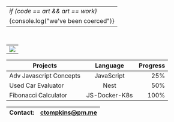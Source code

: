 <div align="center">
  <table><tr><td>  
 <em>if (code == art && art == work)<br />
  </tr></td>
   <tr><td>
  {console.log("we've been coerced")}</em>
   </tr></td>
   </table>
</div><br />
 <div align="center" border="5px solid red">
 <table><tr><td>     
<img src="https://user-images.githubusercontent.com/4887640/133912224-dcf8f361-3a8c-470e-9040-93477b05b4a6.gif"/>
</td></tr></table>

</p>
  
 <div align="center">

| Projects   |     Language     |  Progress |
|----------|:-------------:|------:|
| Adv Javascript Concepts|  JavaScript | 25% |
| Used Car Evaluator |    Nest   |   50% |
| Fibonacci Calculator | JS-Docker-K8s |  100% |

 | Contact: | ctompkins@pm.me |
 |----------|:-------------:|
</div>
<!-- </p>
 <p align="center" style="color:salmon">
  - Building NestJS projects <br />
  - Completing advanced JavaScript coursework <br />
  - Will collaborate on React projects <br /><br />
  - ctompkins@pm.me
  
 </p>-->
 
 

<!---
charlytron/charlytron is a ✨ special ✨ repository because its `README.md` (this file) appears on your GitHub profile.
You can click the Preview link to take a look at your changes.
--->
